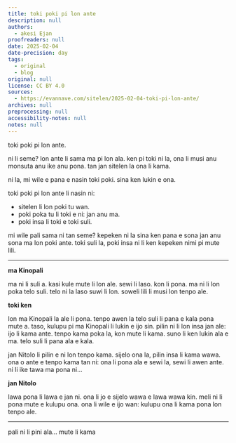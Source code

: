 ```yaml
---
title: toki poki pi lon ante
description: null
authors:
  - akesi Ejan
proofreaders: null
date: 2025-02-04
date-precision: day
tags:
  - original
  - blog
original: null
license: CC BY 4.0
sources:
  - https://evannave.com/sitelen/2025-02-04-toki-pi-lon-ante/
archives: null
preprocessing: null
accessibility-notes: null
notes: null
---
```


toki poki pi lon ante.

ni li seme? lon ante li sama ma pi lon ala. ken pi toki ni la, ona li musi anu monsuta anu ike anu pona. tan jan sitelen la ona li kama.

ni la, mi wile e pana e nasin toki poki. sina ken lukin e ona.

toki poki pi lon ante li nasin ni:

* sitelen li lon poki tu wan.
* poki poka tu li toki e ni: jan anu ma.
* poki insa li toki e toki suli.

mi wile pali sama ni tan seme? kepeken ni la sina ken pana e sona jan anu sona ma lon poki ante. toki suli la, poki insa ni li ken kepeken nimi pi mute lili.

---

**ma Kinopali**

ma ni li suli a. kasi kule mute li lon ale. sewi li laso. kon li pona. ma ni li lon poka telo suli. telo ni la laso suwi li lon. soweli lili li musi lon tenpo ale.

**toki ken**

lon ma Kinopali la ale li pona. tenpo awen la telo suli li pana e kala pona mute a. taso, kulupu pi ma Kinopali li lukin e ijo sin. pilin ni li lon insa jan ale: ijo li kama ante. tenpo kama poka la, kon mute li kama. suno li ken lukin ala e ma. telo suli li pana ala e kala.

jan Nitolo li pilin e ni lon tenpo kama. sijelo ona la, pilin insa li kama wawa. ona o ante e tenpo kama tan ni: ona li pona ala e sewi la, sewi li awen ante. ni li ike tawa ma pona ni... 

**jan Nitolo**

lawa pona li lawa e jan ni. ona li jo e sijelo wawa e lawa wawa kin. meli ni li pona mute e kulupu ona. ona li wile e ijo wan: kulupu ona li kama pona lon tenpo ale.

---

pali ni li pini ala... mute li kama
